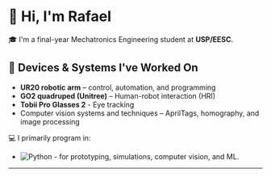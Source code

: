 # 👋 Hi, I'm Rafael

🎓 I'm a final-year Mechatronics Engineering student at **USP/EESC**.

## 🤖 Devices & Systems I've Worked On
- **UR20 robotic arm** – control, automation, and programming
- **GO2 quadruped (Unitree)** –  Human-robot interaction (HRI)
- **Tobii Pro Glasses 2** - Eye tracking 
- Computer vision systems and techniques – AprilTags, homography, and image processing

💻 I primarily program in:
- ![Python](https://img.shields.io/badge/-Python-3776AB?style=flat&logo=python&logoColor=white) - for prototyping, simulations, computer vision, and ML.

---
